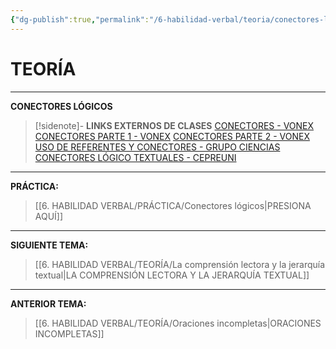 ```yaml
---
{"dg-publish":true,"permalink":"/6-habilidad-verbal/teoria/conectores-logicos/","tags":["RV","Teoría","Incompleto"]}
---
```


# TEORÍA
---
**CONECTORES LÓGICOS** 

>[!sidenote]- **LINKS EXTERNOS DE CLASES** 
>[CONECTORES - VONEX](https://youtu.be/iQX4pJAQihw?si=xe7BiOHIRRL721pC) 
>[CONECTORES PARTE 1 - VONEX](https://www.youtube.com/watch?v=gPkqoosOOvo) 
>[CONECTORES PARTE 2 - VONEX](https://www.youtube.com/watch?v=ZPjfOng1sgc) 
>[USO DE REFERENTES Y CONECTORES - GRUPO CIENCIAS](https://www.youtube.com/watch?v=A5ga40GD5Bc) 
>[CONECTORES LÓGICO TEXTUALES - CEPREUNI](https://www.youtube.com/watch?v=MQjeNkp9sb0) 



---
**PRÁCTICA:** 
>[[6. HABILIDAD VERBAL/PRÁCTICA/Conectores lógicos\|PRESIONA AQUÍ]]

---
**SIGUIENTE TEMA:** 
>[[6. HABILIDAD VERBAL/TEORÍA/La comprensión lectora y la jerarquía textual\|LA COMPRENSIÓN LECTORA Y LA JERARQUÍA TEXTUAL]]

---
**ANTERIOR TEMA:** 
>[[6. HABILIDAD VERBAL/TEORÍA/Oraciones incompletas\|ORACIONES INCOMPLETAS]]

